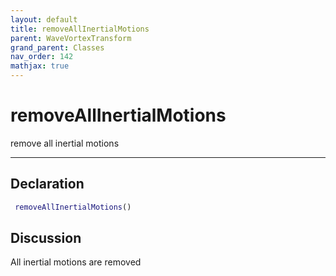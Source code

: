 ```yaml
---
layout: default
title: removeAllInertialMotions
parent: WaveVortexTransform
grand_parent: Classes
nav_order: 142
mathjax: true
---
```


#  removeAllInertialMotions

remove all inertial motions


---

## Declaration
```matlab
 removeAllInertialMotions()
```
## Discussion

  All inertial motions are removed
    
